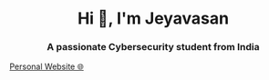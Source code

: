 <h1 align="center">Hi 👋, I'm Jeyavasan </h1>
<h3 align="center">A passionate Cybersecurity student from <b>India</b></h3>

[Personal Website 🌐](https://jeyavasan.vercel.app/)
<!-- -------------------------------------------------------------------------- -->
